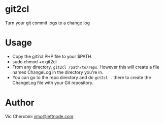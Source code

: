 # git2cl
Turn your git commit logs to a change log

# Usage
* Copy the git2cl PHP file to your $PATH.
* sudo chmod +x git2cl
* From any directory, `git2cl /path/to/repo`. However this will create a file named ChangeLog in the directory you're in.
* You can go to the repo directory and do `git2cl .` there to create the ChangeLog file with your Git repository.

# Author
Vic Cherubini <vmc@leftnode.com>
